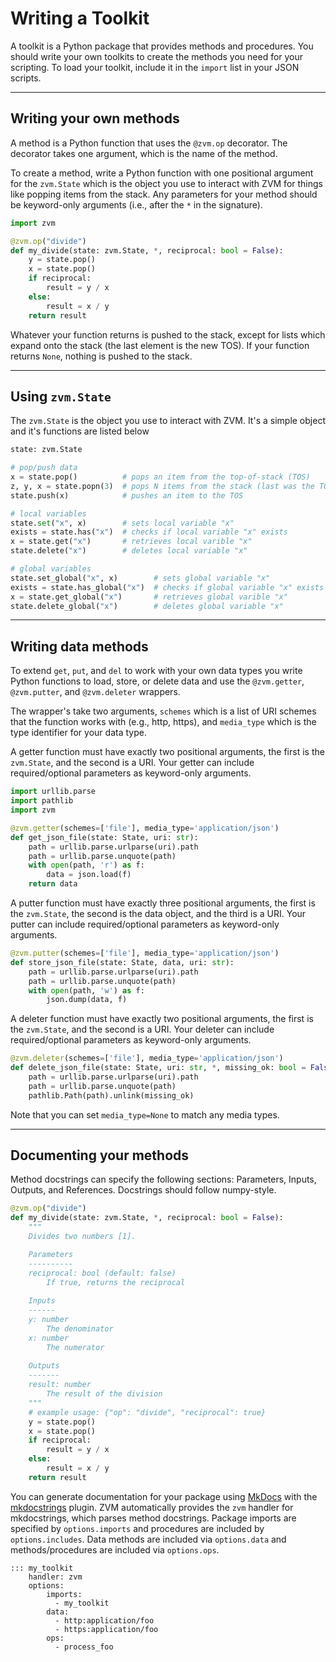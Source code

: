 # Writing a Toolkit

A toolkit is a Python package that provides methods and procedures. You should write your own toolkits to create
the methods you need for your scripting. To load your toolkit, include it in the `import` list in your JSON scripts.

<hr>

## Writing your own methods
A method is a Python function that uses the `@zvm.op` decorator. The decorator takes one argument, which is the name of the method.

To create a method, write a Python function with one positional argument for the `zvm.State` which is the object you
use to interact with ZVM for things like popping items from the stack. Any parameters for your method should
be keyword-only arguments (i.e., after the `*` in the signature).

```python
import zvm

@zvm.op("divide")
def my_divide(state: zvm.State, *, reciprocal: bool = False):
    y = state.pop()
    x = state.pop()
    if reciprocal:
        result = y / x
    else:
        result = x / y
    return result
```

Whatever your function returns is pushed to the stack, except for lists which expand onto the stack (the last element is the new TOS). If your function returns `None`, nothing is pushed to the stack.

<hr>

## Using `zvm.State`

The `zvm.State` is the object you use to interact with ZVM. It's a simple object and it's functions are listed below

```python
state: zvm.State

# pop/push data
x = state.pop()          # pops an item from the top-of-stack (TOS)
z, y, x = state.popn(3)  # pops N items from the stack (last was the TOS)
state.push(x)            # pushes an item to the TOS

# local variables
state.set("x", x)        # sets local variable "x"
exists = state.has("x")  # checks if local variable "x" exists
x = state.get("x")       # retrieves local varible "x"
state.delete("x")        # deletes local variable "x"

# global variables
state.set_global("x", x)        # sets global variable "x"
exists = state.has_global("x")  # checks if global variable "x" exists
x = state.get_global("x")       # retrieves global varible "x"
state.delete_global("x")        # deletes global variable "x"
```

<hr>

## Writing data methods

To extend `get`, `put`, and `del` to work with your own data types you write Python functions to load, store, or delete data and use
the `@zvm.getter`, `@zvm.putter`, and `@zvm.deleter` wrappers.

The wrapper's take two arguments, `schemes` which is a list of URI schemes that the function works with (e.g., http, https), and
`media_type` which is the type identifier for your data type.

A getter function must have exactly two positional arguments, 
the first is the `zvm.State`, and the second is a URI. 
Your getter can include required/optional parameters as keyword-only arguments.

```python
import urllib.parse
import pathlib
import zvm

@zvm.getter(schemes=['file'], media_type='application/json')
def get_json_file(state: State, uri: str):
    path = urllib.parse.urlparse(uri).path
    path = urllib.parse.unquote(path)
    with open(path, 'r') as f:
        data = json.load(f)
    return data
```

A putter function must have exactly three positional arguments, 
the first is the `zvm.State`, the second is the data object, and the third is a URI.
Your putter can include required/optional parameters as keyword-only arguments.

```python
@zvm.putter(schemes=['file'], media_type='application/json')
def store_json_file(state: State, data, uri: str):
    path = urllib.parse.urlparse(uri).path
    path = urllib.parse.unquote(path)
    with open(path, 'w') as f:
        json.dump(data, f)
```

A deleter function must have exactly two positional arguments, 
the first is the `zvm.State`, and the second is a URI.
Your deleter can include required/optional parameters as keyword-only arguments.
```python
@zvm.deleter(schemes=['file'], media_type='application/json')
def delete_json_file(state: State, uri: str, *, missing_ok: bool = False):
    path = urllib.parse.urlparse(uri).path
    path = urllib.parse.unquote(path)
    pathlib.Path(path).unlink(missing_ok)
```

Note that you can set `media_type=None` to match any media types.

<hr>

## Documenting your methods

Method docstrings can specify the following sections: Parameters, Inputs, Outputs, and References. Docstrings should follow numpy-style.

```python
@zvm.op("divide")
def my_divide(state: zvm.State, *, reciprocal: bool = False):
    """
    Divides two numbers [1].

    Parameters
    ----------
    reciprocal: bool (default: false)
        If true, returns the reciprocal
    
    Inputs
    ------
    y: number
        The denominator
    x: number
        The numerator
    
    Outputs
    -------
    result: number
        The result of the division
    """
    # example usage: {"op": "divide", "reciprocal": true}
    y = state.pop()
    x = state.pop()
    if reciprocal:
        result = y / x
    else:
        result = x / y
    return result
```

You can generate documentation for your package using [MkDocs](https://www.mkdocs.org/) with the 
[mkdocstrings](https://mkdocstrings.github.io/) plugin. ZVM automatically provides the `zvm` handler for mkdocstrings, which parses method docstrings. Package imports are specified by `options.imports` and procedures are included by `options.includes`. Data methods are included via `options.data` and methods/procedures are included via `options.ops`.

```
::: my_toolkit
    handler: zvm
    options:
        imports:
          - my_toolkit
        data:
          - http:application/foo
          - https:application/foo
        ops:
          - process_foo
```
